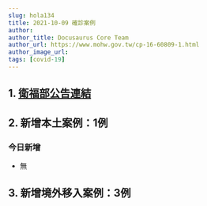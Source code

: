 ```yaml
---
slug: hola134
title: 2021-10-09 確診案例
author: 
author_title: Docusaurus Core Team
author_url: https://www.mohw.gov.tw/cp-16-60809-1.html
author_image_url: 
tags: [covid-19]
---
```


## 1. [衛福部公告連結](https://www.cdc.gov.tw/Bulletin/Detail/tpKy6-q-uJHKP82rjnPJ4Q?typeid=9)

## 2. 新增本土案例：1例

### 今日新增
* 無

## 3. 新增境外移入案例：3例

